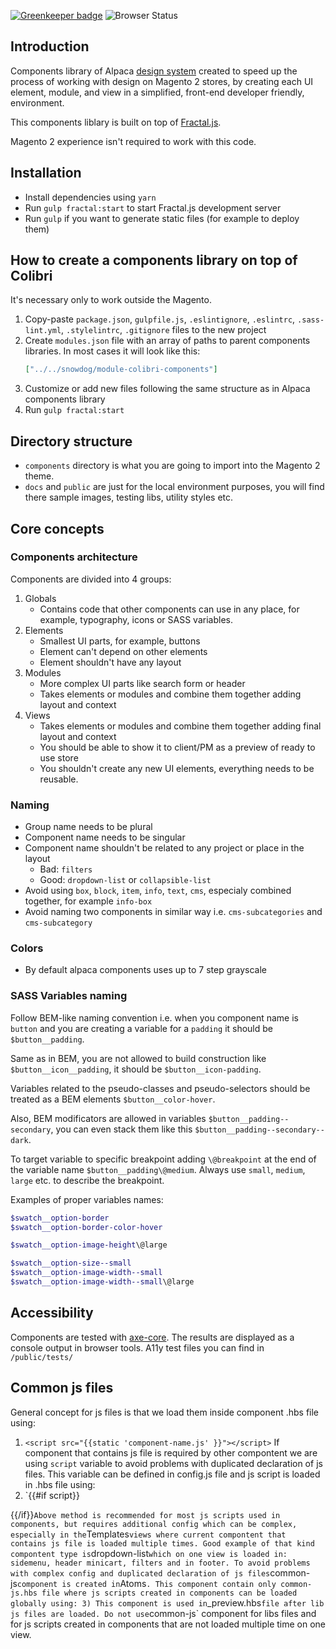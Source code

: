 [![Greenkeeper badge](https://badges.greenkeeper.io/SnowdogApps/magento2-alpaca-components.svg)](https://greenkeeper.io/)
![Browser Status](https://badges.herokuapp.com/browsers?googlechrome=63,64,65,66,67&firefox=58,59&safari=11&iphone=11.2&android=64&iexplore=11&microsoftedge=16)

## Introduction
Components library of Alpaca [design system](https://www.uxpin.com/studio/blog/design-systems-vs-pattern-libraries-vs-style-guides-whats-difference/) created to speed up the process of working with design on Magento 2 stores, by creating each UI element, module, and view in a simplified, front-end developer friendly, environment.

This components liblary is built on top of [Fractal.js](http://fractal.build/guide).

Magento 2 experience isn't required to work with this code.


## Installation
- Install dependencies using `yarn`
- Run `gulp fractal:start` to start Fractal.js development server
- Run `gulp` if you want to generate static files (for example to deploy them)

## How to create a components library on top of Colibri
It's necessary only to work outside the Magento.
1. Copy-paste `package.json`, `gulpfile.js`, `.eslintignore`, `.eslintrc`, `.sass-lint.yml`, `.stylelintrc`, `.gitignore` files to the new project
2. Create `modules.json` file with an array of paths to parent components libraries.
   In most cases it will look like this:
   ```json
   ["../../snowdog/module-colibri-components"]
   ```
3. Customize or add new files following the same structure as in Alpaca components library
4. Run `gulp fractal:start`

## Directory structure
- `components` directory is what you are going to import into the Magento 2 theme.
- `docs` and `public` are just for the local environment purposes, you will find there sample images, testing libs, utility styles etc.

## Core concepts
### Components architecture
Components are divided into 4 groups:
1. Globals
   - Contains code that other components can use in any place, for example, typography, icons or SASS variables.
2. Elements
   - Smallest UI parts, for example, buttons
   - Element can't depend on other elements
   - Element shouldn't have any layout
3. Modules
   - More complex UI parts like search form or header
   - Takes elements or modules and combine them together adding layout and context
4. Views
   - Takes elements or modules and combine them together adding final layout and context
   - You should be able to show it to client/PM as a preview of ready to use store
   - You shouldn't create any new UI elements, everything needs to be reusable.

### Naming
* Group name needs to be plural
* Component name needs to be singular
* Component name shouldn't be related to any project or place in the layout
   - Bad: `filters`
   - Good: `dropdown-list` or `collapsible-list`
* Avoid using `box`, `block`, `item`, `info`, `text`, `cms`, especialy combined together, for example `info-box`
* Avoid naming two components in similar way i.e. `cms-subcategories` and `cms-subcategory`

### Colors
* By default alpaca components uses up to 7 step grayscale

### SASS Variables naming

Follow BEM-like naming convention i.e. when you component name is `button` and you are creating a variable for a `padding` it should be `$button__padding`.

Same as in BEM, you are not allowed to build construction like `$button__icon__padding`, it should be `$button__icon-padding`.

Variables related to the pseudo-classes and pseudo-selectors should be treated as a BEM elements `$button__color-hover`.

Also, BEM modificators are allowed in variables `$button__padding--secondary`, you can even stack them like this `$button__padding--secondary--dark`.

To target variable to specific breakpoint adding `\@breakpoint` at the end of the variable name `$button__padding\@medium`. Always use `small`, `medium`, `large` etc. to describe the breakpoint.

Examples of proper variables names:
```scss
$swatch__option-border
$swatch__option-border-color-hover

$swatch__option-image-height\@large

$swatch__option-size--small
$swatch__option-image-width--small
$swatch__option-image-width--small\@large
```

## Accessibility
Components are tested with [axe-core](https://github.com/dequelabs/axe-core). The results are displayed as a console output in browser tools.
A11y test files you can find in `/public/tests/`

## Common js files
General concept for js files is that we load them inside component .hbs file using:
1) `<script src="{{static 'component-name.js' }}"></script>`
If component that contains js file is required by other compontent we are using `script` variable to avoid problems with duplicated declaration of js files. This variable can be defined in config.js file and js script is loaded in .hbs file using:
2) `{{#if script}}
    <script src="{{static 'component-name.js' }}"></script>
{{/if}}`
Above method is recommended for most js scripts used in components, but requires additional config which can be complex, especially in the `Templates` views where current compontent that contains js file is loaded multiple times. Good example of that kind compontent type is `dropdown-list` which on one view is loaded in: sidemenu, header minicart, filters and in footer.
To avoid problems with complex config and duplicated declaration of js files `common-js` component is created in `Atoms`.
This component contain only common-js.hbs file where js scripts created in components can be loaded globally using:
3) `<script src="{{static '../component-name/component-name.js' }}"></script>`
This component is used in `_preview.hbs` file after lib js files are loaded.
Do not use `common-js` component for libs files and for js scripts created in components that are not loaded multiple time on one view.
